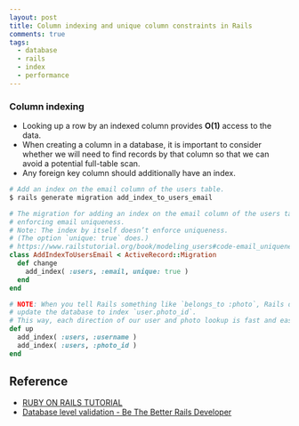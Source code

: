 ```yaml
---
layout: post
title: Column indexing and unique column constraints in Rails
comments: true
tags:
  - database
  - rails
  - index
  - performance
---
```


### Column indexing

- Looking up a row by an indexed column provides **O(1)** access to the data.
- When creating a column in a database, it is important to consider whether we will need to find records by that column so that we can avoid a potential full-table scan.
- Any foreign key column should additionally have an index.

```bash
# Add an index on the email column of the users table.
$ rails generate migration add_index_to_users_email
```

```rb
# The migration for adding an index on the email column of the users table and
# enforcing email uniqueness.
# Note: The index by itself doesn’t enforce uniqueness.
# (The option `unique: true` does.)
# https://www.railstutorial.org/book/modeling_users#code-email_uniqueness_index
class AddIndexToUsersEmail < ActiveRecord::Migration
  def change
    add_index( :users, :email, unique: true )
  end
end
```

```rb
# NOTE: When you tell Rails something like `belongs_to :photo`, Rails does not
# update the database to index `user.photo_id`.
# This way, each direction of our user and photo lookup is fast and easy.
def up
  add_index( :users, :username )
  add_index( :users, :photo_id )
end
```

## Reference

- [RUBY ON RAILS TUTORIAL](https://www.railstutorial.org/book/modeling_users#aside-database_indices)
- [Database level validation - Be The Better Rails Developer](http://blog.benroux.me/be-the-better-rails-developer)
